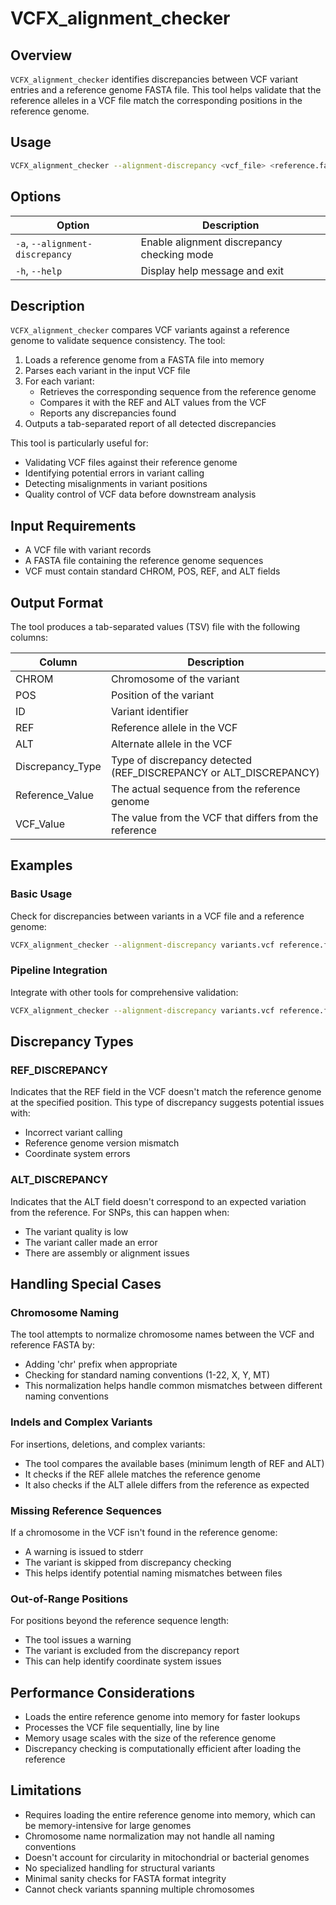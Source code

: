 # VCFX_alignment_checker

## Overview
`VCFX_alignment_checker` identifies discrepancies between VCF variant entries and a reference genome FASTA file. This tool helps validate that the reference alleles in a VCF file match the corresponding positions in the reference genome.

## Usage
```bash
VCFX_alignment_checker --alignment-discrepancy <vcf_file> <reference.fasta> > discrepancies.txt
```

## Options
| Option | Description |
|--------|-------------|
| `-a`, `--alignment-discrepancy` | Enable alignment discrepancy checking mode |
| `-h`, `--help` | Display help message and exit |

## Description
`VCFX_alignment_checker` compares VCF variants against a reference genome to validate sequence consistency. The tool:

1. Loads a reference genome from a FASTA file into memory
2. Parses each variant in the input VCF file
3. For each variant:
   - Retrieves the corresponding sequence from the reference genome
   - Compares it with the REF and ALT values from the VCF
   - Reports any discrepancies found
4. Outputs a tab-separated report of all detected discrepancies

This tool is particularly useful for:
- Validating VCF files against their reference genome
- Identifying potential errors in variant calling
- Detecting misalignments in variant positions
- Quality control of VCF data before downstream analysis

## Input Requirements
- A VCF file with variant records
- A FASTA file containing the reference genome sequences
- VCF must contain standard CHROM, POS, REF, and ALT fields

## Output Format
The tool produces a tab-separated values (TSV) file with the following columns:

| Column | Description |
|--------|-------------|
| CHROM | Chromosome of the variant |
| POS | Position of the variant |
| ID | Variant identifier |
| REF | Reference allele in the VCF |
| ALT | Alternate allele in the VCF |
| Discrepancy_Type | Type of discrepancy detected (REF_DISCREPANCY or ALT_DISCREPANCY) |
| Reference_Value | The actual sequence from the reference genome |
| VCF_Value | The value from the VCF that differs from the reference |

## Examples

### Basic Usage
Check for discrepancies between variants in a VCF file and a reference genome:
```bash
VCFX_alignment_checker --alignment-discrepancy variants.vcf reference.fa > discrepancies.txt
```

### Pipeline Integration
Integrate with other tools for comprehensive validation:
```bash
VCFX_alignment_checker --alignment-discrepancy variants.vcf reference.fa | grep "REF_DISCREPANCY" > ref_errors.tsv
```

## Discrepancy Types

### REF_DISCREPANCY
Indicates that the REF field in the VCF doesn't match the reference genome at the specified position. This type of discrepancy suggests potential issues with:
- Incorrect variant calling
- Reference genome version mismatch
- Coordinate system errors

### ALT_DISCREPANCY
Indicates that the ALT field doesn't correspond to an expected variation from the reference. For SNPs, this can happen when:
- The variant quality is low
- The variant caller made an error
- There are assembly or alignment issues

## Handling Special Cases

### Chromosome Naming
The tool attempts to normalize chromosome names between the VCF and reference FASTA by:
- Adding 'chr' prefix when appropriate
- Checking for standard naming conventions (1-22, X, Y, MT)
- This normalization helps handle common mismatches between different naming conventions

### Indels and Complex Variants
For insertions, deletions, and complex variants:
- The tool compares the available bases (minimum length of REF and ALT)
- It checks if the REF allele matches the reference genome
- It also checks if the ALT allele differs from the reference as expected

### Missing Reference Sequences
If a chromosome in the VCF isn't found in the reference genome:
- A warning is issued to stderr
- The variant is skipped from discrepancy checking
- This helps identify potential naming mismatches between files

### Out-of-Range Positions
For positions beyond the reference sequence length:
- The tool issues a warning
- The variant is excluded from the discrepancy report
- This can help identify coordinate system issues

## Performance Considerations
- Loads the entire reference genome into memory for faster lookups
- Processes the VCF file sequentially, line by line
- Memory usage scales with the size of the reference genome
- Discrepancy checking is computationally efficient after loading the reference

## Limitations
- Requires loading the entire reference genome into memory, which can be memory-intensive for large genomes
- Chromosome name normalization may not handle all naming conventions
- Doesn't account for circularity in mitochondrial or bacterial genomes
- No specialized handling for structural variants
- Minimal sanity checks for FASTA format integrity
- Cannot check variants spanning multiple chromosomes 